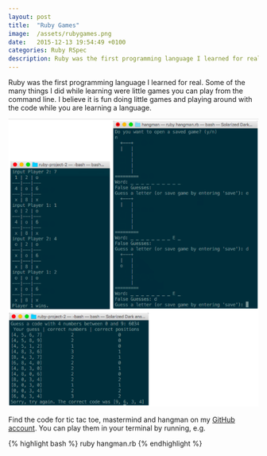 ```yaml
---
layout: post
title:  "Ruby Games"
image:  /assets/rubygames.png
date:   2015-12-13 19:54:49 +0100
categories: Ruby RSpec
description: Ruby was the first programming language I learned for real. Some of the many things I did while learning were little games you can play from the command line.
---
```

Ruby was the first programming language I learned for real. Some of the many things I did while learning were little games you can play from the command line. I believe it is fun doing little games and playing around with the code while you are learning a language.

![rubygames screenshot](/assets/rubygames.png)

Find the code for tic tac toe, mastermind and hangman on my [GitHub account][github]. You can play them in your terminal by running, e.g.

{% highlight bash %}
  ruby hangman.rb
{% endhighlight %}

[github]: https://github.com/lisbethmarianne/ruby-project-2
